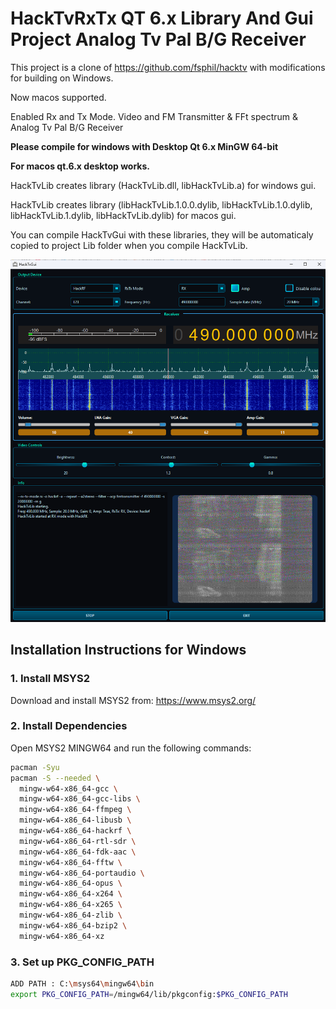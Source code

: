 # HackTvRxTx QT 6.x Library And Gui Project Analog Tv Pal B/G Receiver 

This project is a clone of https://github.com/fsphil/hacktv with modifications for building on Windows. 

Now macos supported.

Enabled Rx and Tx Mode. Video and FM Transmitter & FFt spectrum & Analog Tv Pal B/G Receiver 

<b>Please compile for windows with Desktop Qt 6.x MinGW 64-bit

For macos qt.6.x desktop works.</b>

HackTvLib creates library (HackTvLib.dll, libHackTvLib.a) for windows gui.

HackTvLib creates library (libHackTvLib.1.0.0.dylib, libHackTvLib.1.0.dylib, libHackTvLib.1.dylib, libHackTvLib.dylib) for macos gui.

You can compile HackTvGui with these libraries, they will be automaticaly copied to project Lib folder when you compile HackTvLib.


![HackTvGui Screenshot](hacktvgui_screen.png)

## Installation Instructions for Windows

### 1. Install MSYS2

Download and install MSYS2 from: https://www.msys2.org/

### 2. Install Dependencies

Open MSYS2 MINGW64 and run the following commands:

```bash
pacman -Syu
pacman -S --needed \
  mingw-w64-x86_64-gcc \
  mingw-w64-x86_64-gcc-libs \
  mingw-w64-x86_64-ffmpeg \
  mingw-w64-x86_64-libusb \
  mingw-w64-x86_64-hackrf \
  mingw-w64-x86_64-rtl-sdr \
  mingw-w64-x86_64-fdk-aac \
  mingw-w64-x86_64-fftw \
  mingw-w64-x86_64-portaudio \
  mingw-w64-x86_64-opus \
  mingw-w64-x86_64-x264 \
  mingw-w64-x86_64-x265 \
  mingw-w64-x86_64-zlib \
  mingw-w64-x86_64-bzip2 \
  mingw-w64-x86_64-xz
```

### 3. Set up PKG_CONFIG_PATH

```bash
ADD PATH : C:\msys64\mingw64\bin
export PKG_CONFIG_PATH=/mingw64/lib/pkgconfig:$PKG_CONFIG_PATH
```
